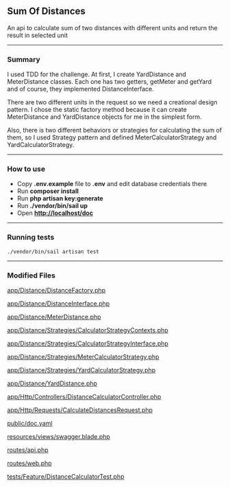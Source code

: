 ## Sum Of Distances
An api to calculate sum of two distances with different units and return the result in selected unit

---
### Summary
I used TDD for the challenge.
At first, I create YardDistance and MeterDistance classes. Each one has two getters, getMeter and getYard and of course, they implemented DistanceInterface.

There are two different units in the request so we need a creational design pattern. I chose the static factory method because it can create MeterDistance and YardDistance objects for me in the simplest form.

Also, there is two different behaviors or strategies for calculating the sum of them, so I used Strategy pattern and defined MeterCalculatorStrategy and YardCalculatorStrategy.

---
### How to use
- Copy __.env.example__ file to __.env__ and edit database credentials there
- Run __composer install__
- Run __php artisan key:generate__
- Run __./vendor/bin/sail up__
- Open __[http://localhost/doc](http://localhost/doc)__

---
### Running tests
```
./vendor/bin/sail artisan test
```

---
### Modified Files
[app/Distance/DistanceFactory.php](app/Distance/DistanceFactory.php)

[app/Distance/DistanceInterface.php](app/Distance/DistanceInterface.php)

[app/Distance/MeterDistance.php](app/Distance/MeterDistance.php)

[app/Distance/Strategies/CalculatorStrategyContexts.php](app/Distance/Strategies/CalculatorStrategyContexts.php)

[app/Distance/Strategies/CalculatorStrategyInterface.php](app/Distance/Strategies/CalculatorStrategyInterface.php)

[app/Distance/Strategies/MeterCalculatorStrategy.php](app/Distance/Strategies/MeterCalculatorStrategy.php)

[app/Distance/Strategies/YardCalculatorStrategy.php](app/Distance/Strategies/YardCalculatorStrategy.php)

[app/Distance/YardDistance.php](app/Distance/YardDistance.php)

[app/Http/Controllers/DistanceCalculatorController.php](app/Http/Controllers/DistanceCalculatorController.php)

[app/Http/Requests/CalculateDistancesRequest.php](app/Http/Requests/CalculateDistancesRequest.php)

[public/doc.yaml](public/doc.yaml)

[resources/views/swagger.blade.php](resources/views/swagger.blade.php)

[routes/api.php](routes/api.php)

[routes/web.php](routes/web.php)

[tests/Feature/DistanceCalculatorTest.php](tests/Feature/DistanceCalculatorTest.php)

